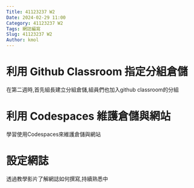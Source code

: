 ```yaml
---
Title: 41123237 W2
Date: 2024-02-29 11:00
Category: 41123237 W2
Tags: 網誌編寫
Slug: 41123237 W2
Author: kmol
---
```




<!-- PELICAN_END_SUMMARY -->

# 利用 Github Classroom 指定分組倉儲

在第二週時,首先組長建立分組倉儲,組員們也加入github classroom的分組

# 利用 Codespaces 維護倉儲與網站

學習使用Codespaces來維護倉儲與網站

# 設定網誌
透過教學影片了解網誌如何撰寫,持續熟悉中